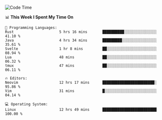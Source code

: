 <!-- [![Top Langs](https://github-readme-stats.vercel.app/api/top-langs/?username=gagahsyuja&theme=dracula&hide_border=true&border_radius=7)](https://github.com/anuraghazra/github-readme-stats) -->

<!--START_SECTION:waka-->
![Code Time](http://img.shields.io/badge/Code%20Time-376%20hrs%2017%20mins-blue)

📊 **This Week I Spent My Time On** 

```text
💬 Programming Languages: 
Rust                     5 hrs 16 mins       ██████████░░░░░░░░░░░░░░░   41.10 % 
Java                     4 hrs 34 mins       █████████░░░░░░░░░░░░░░░░   35.61 % 
Svelte                   1 hr 8 mins         ██░░░░░░░░░░░░░░░░░░░░░░░   08.94 % 
Lua                      48 mins             ██░░░░░░░░░░░░░░░░░░░░░░░   06.32 % 
tmux                     47 mins             ██░░░░░░░░░░░░░░░░░░░░░░░   06.11 % 

🔥 Editors: 
Neovim                   12 hrs 17 mins      ████████████████████████░   95.86 % 
Vim                      31 mins             █░░░░░░░░░░░░░░░░░░░░░░░░   04.14 % 

💻 Operating System: 
Linux                    12 hrs 49 mins      █████████████████████████   100.00 % 
```


<!--END_SECTION:waka-->
